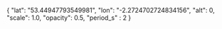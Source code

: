 {
  "lat": "53.44947793549981",
  "lon": "-2.2724702724834156",
  "alt": 0,
  "scale": 1.0,
  "opacity": 0.5,
  "period_s" : 2
}